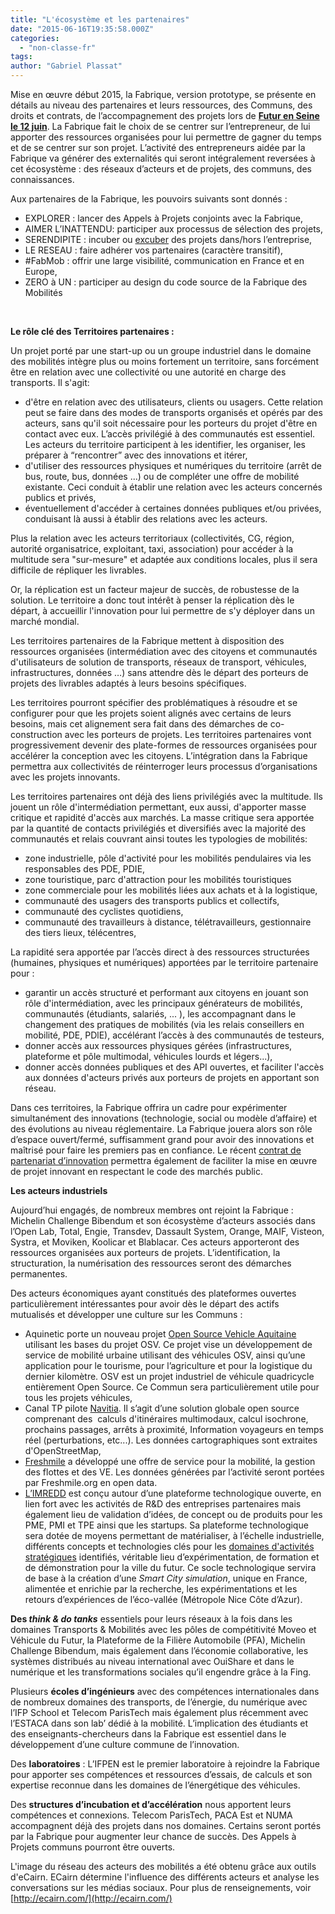 ```yaml
---
title: "L'écosystème et les partenaires"
date: "2015-06-16T19:35:58.000Z"
categories: 
  - "non-classe-fr"
tags: 
author: "Gabriel Plassat"
---
```


Mise en œuvre début 2015, la Fabrique, version prototype, se présente en détails au niveau des partenaires et leurs ressources, des Communs, des droits et contrats, de l’accompagnement des projets lors de [**Futur en Seine le 12 juin**](http://www.futur-en-seine.paris/projet/innover-pour-linnovation/). La Fabrique fait le choix de se centrer sur l’entrepreneur, de lui apporter des ressources organisées pour lui permettre de gagner du temps et de se centrer sur son projet. L’activité des entrepreneurs aidée par la Fabrique va générer des externalités qui seront intégralement reversées à cet écosystème : des réseaux d’acteurs et de projets, des communs, des connaissances.

Aux partenaires de la Fabrique, les pouvoirs suivants sont donnés :

- EXPLORER : lancer des Appels à Projets conjoints avec la Fabrique,
- AIMER L’INATTENDU: participer aux processus de sélection des projets,
- SERENDIPITE : incuber ou [excuber](http://www.merkapt.com/entrepreneuriat/linnovation-se-cree-dans-les-erreurs-de-predictions-des-experts-8822#more-8822) des projets dans/hors l’entreprise,
- LE RESEAU : faire adhérer vos partenaires (caractère transitif),
- #FabMob : offrir une large visibilité, communication en France et en Europe,
- ZERO à UN : participer au design du code source de la Fabrique des Mobilités

 

**Le rôle clé des Territoires partenaires :**

Un projet porté par une start-up ou un groupe industriel dans le domaine des mobilités intègre plus ou moins fortement un territoire, sans forcément être en relation avec une collectivité ou une autorité en charge des transports. Il s'agit:

- d'être en relation avec des utilisateurs, clients ou usagers. Cette relation peut se faire dans des modes de transports organisés et opérés par des acteurs, sans qu'il soit nécessaire pour les porteurs du projet d'être en contact avec eux. L’accès privilégié à des communautés est essentiel. Les acteurs du territoire participent à les identifier, les organiser, les préparer à “rencontrer” avec des innovations et itérer,
- d'utiliser des ressources physiques et numériques du territoire (arrêt de bus, route, bus, données ...) ou de compléter une offre de mobilité existante. Ceci conduit à établir une relation avec les acteurs concernés publics et privés,
- éventuellement d'accéder à certaines données publiques et/ou privées, conduisant là aussi à établir des relations avec les acteurs.

Plus la relation avec les acteurs territoriaux (collectivités, CG, région, autorité organisatrice, exploitant, taxi, association) pour accéder à la multitude sera "sur-mesure" et adaptée aux conditions locales, plus il sera difficile de répliquer les livrables.

Or, la réplication est un facteur majeur de succès, de robustesse de la solution. Le territoire a donc tout intérêt à penser la réplication dès le départ, à accueillir l'innovation pour lui permettre de s'y déployer dans un marché mondial.

Les territoires partenaires de la Fabrique mettent à disposition des ressources organisées (intermédiation avec des citoyens et communautés d'utilisateurs de solution de transports, réseaux de transport, véhicules, infrastructures, données …) sans attendre dès le départ des porteurs de projets des livrables adaptés à leurs besoins spécifiques.

Les territoires pourront spécifier des problématiques à résoudre et se configurer pour que les projets soient alignés avec certains de leurs besoins, mais cet alignement sera fait dans des démarches de co-construction avec les porteurs de projets. Les territoires partenaires vont progressivement devenir des plate-formes de ressources organisées pour accélérer la conception avec les citoyens. L’intégration dans la Fabrique permettra aux collectivités de réinterroger leurs processus d’organisations avec les projets innovants.

Les territoires partenaires ont déjà des liens privilégiés avec la multitude. Ils jouent un rôle d'intermédiation permettant, eux aussi, d'apporter masse critique et rapidité d'accès aux marchés. La masse critique sera apportée par la quantité de contacts privilégiés et diversifiés avec la majorité des communautés et relais couvrant ainsi toutes les typologies de mobilités:

- zone industrielle, pôle d'activité pour les mobilités pendulaires via les responsables des PDE, PDIE,
- zone touristique, parc d'attraction pour les mobilités touristiques
- zone commerciale pour les mobilités liées aux achats et à la logistique,
- communauté des usagers des transports publics et collectifs,
- communauté des cyclistes quotidiens,
- communauté des travailleurs à distance, télétravailleurs, gestionnaire des tiers lieux, télécentres,

La rapidité sera apportée par l’accès direct à des ressources structurées (humaines, physiques et numériques) apportées par le territoire partenaire pour :

- garantir un accès structuré et performant aux citoyens en jouant son rôle d'intermédiation, avec les principaux générateurs de mobilités, communautés (étudiants, salariés, ... ), les accompagnant dans le changement des pratiques de mobilités (via les relais conseillers en mobilité, PDE, PDlE), accélérant l’accès à des communautés de testeurs,
- donner accès aux ressources physiques gérées (infrastructures, plateforme et pôle multimodal, véhicules lourds et légers...),
- donner accès données publiques et des API ouvertes, et faciliter l'accès aux données d'acteurs privés aux porteurs de projets en apportant son réseau.

Dans ces territoires, la Fabrique offrira un cadre pour expérimenter simultanément des innovations (technologie, social ou modèle d’affaire) et des évolutions au niveau réglementaire. La Fabrique jouera alors son rôle d’espace ouvert/fermé, suffisamment grand pour avoir des innovations et maîtrisé pour faire les premiers pas en confiance. Le récent [contrat de partenariat d’innovation](http://www.economie.gouv.fr/files/files/directions_services/daj/marches_publics/conseil_acheteurs/fiches-techniques/preparation-procedure/partenariat-innovation.pdf) permettra également de faciliter la mise en œuvre de projet innovant en respectant le code des marchés public.

**Les acteurs industriels**

Aujourd’hui engagés, de nombreux membres ont rejoint la Fabrique : Michelin Challenge Bibendum et son écosystème d’acteurs associés dans l’Open Lab, Total, Engie, Transdev, Dassault System, Orange, MAIF, Visteon, Systra, et Moviken, Koolicar et Blablacar. Ces acteurs apporteront des ressources organisées aux porteurs de projets. L’identification, la structuration, la numérisation des ressources seront des démarches permanentes.

Des acteurs économiques ayant constitués des plateformes ouvertes particulièrement intéressantes pour avoir dès le départ des actifs mutualisés et développer une culture sur les Communs :

- Aquinetic porte un nouveau projet [Open Source Vehicle Aquitaine](http://osva.fr/) utilisant les bases du projet OSV. Ce projet vise un développement de service de mobilité urbaine utilisant des véhicules OSV, ainsi qu’une application pour le tourisme, pour l’agriculture et pour la logistique du dernier kilomètre. OSV est un projet industriel de véhicule quadricycle entièrement Open Source. Ce Commun sera particulièrement utile pour tous les projets véhicules,
- Canal TP pilote [Navitia](http://navitia.io/). Il s’agit d’une solution globale open source comprenant des  calculs d'itinéraires multimodaux, calcul isochrone, prochains passages, arrêts à proximité, Information voyageurs en temps réel (perturbations, etc...). Les données cartographiques sont extraites d'OpenStreetMap,
- [Freshmile](http://www.freshmile.com/) a développé une offre de service pour la mobilité, la gestion des flottes et des VE. Les données générées par l’activité seront portées par Freshmile.org en open data.
- [L’IMREDD](http://unice.fr/imredd/presentation) est conçu autour d’une plateforme technologique ouverte, en lien fort avec les activités de R&D des entreprises partenaires mais également lieu de validation d’idées, de concept ou de produits pour les PME, PMI et TPE ainsi que les startups. Sa plateforme technologique sera dotée de moyens permettant de matérialiser, à l’échelle industrielle, différents concepts et technologies clés pour les [domaines d'activités stratégiques](http://unice.fr/imredd_sauvegardes/imredd-dossier/presentation/das-1) identifiés, véritable lieu d’expérimentation, de formation et de démonstration pour la ville du futur. Ce socle technologique servira de base à la création d’une _Smart City simulation_, unique en France, alimentée et enrichie par la recherche, les expérimentations et les retours d’expériences de l’éco-vallée (Métropole Nice Côte d’Azur).

**Des _think & do tanks_** essentiels pour leurs réseaux à la fois dans les domaines Transports & Mobilités avec les pôles de compétitivité Moveo et Véhicule du Futur, la Plateforme de la Filière Automobile (PFA), Michelin Challenge Bibendum, mais également dans l’économie collaborative, les systèmes distribués au niveau international avec OuiShare et dans le numérique et les transformations sociales qu’il engendre grâce à la Fing.

Plusieurs **écoles d’ingénieurs** avec des compétences internationales dans de nombreux domaines des transports, de l’énergie, du numérique avec l’IFP School et Telecom ParisTech mais également plus récemment avec l’ESTACA dans son lab’ dédié à la mobilité. L’implication des étudiants et des enseignants-chercheurs dans la Fabrique est essentiel dans le développement d’une culture commune de l’innovation.

Des **laboratoires** : L’IFPEN est le premier laboratoire à rejoindre la Fabrique pour apporter ses compétences et ressources d’essais, de calculs et son expertise reconnue dans les domaines de l’énergétique des véhicules.

Des **structures d’incubation et d’accélération** nous apportent leurs compétences et connexions. Telecom ParisTech, PACA Est et NUMA accompagnent déjà des projets dans nos domaines. Certains seront portés par la Fabrique pour augmenter leur chance de succès. Des Appels à Projets communs pourront être ouverts.

L'image du réseau des acteurs des mobilités a été obtenu grâce aux outils d'eCairn. ECairn détermine l'influence des différents acteurs et analyse les conversations sur les médias sociaux. Pour plus de renseignements, voir [http://ecairn.com/](http://ecairn.com/)
